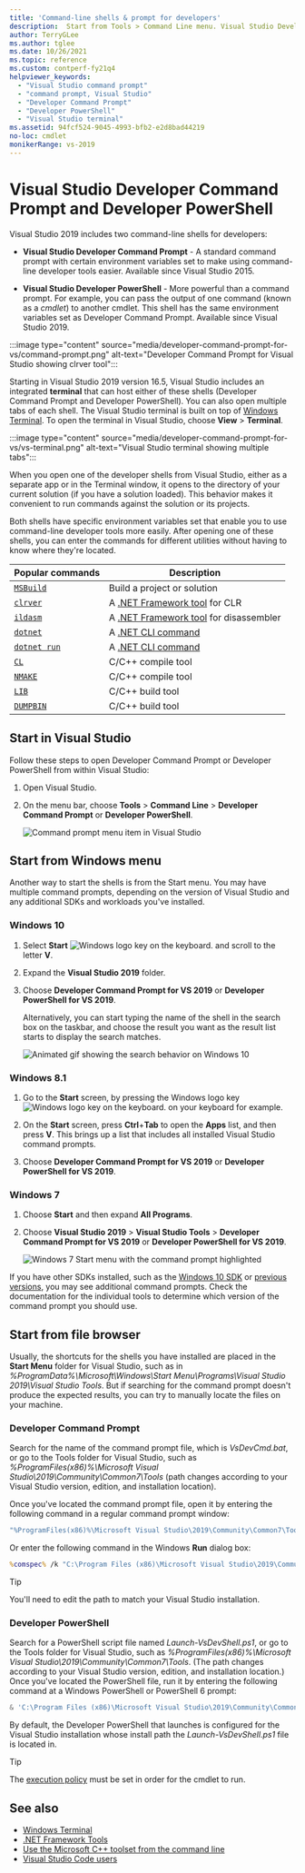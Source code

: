 ```yaml
---
title: 'Command-line shells & prompt for developers'
description:  Start from Tools > Command Line menu. Visual Studio Developer Command Prompt, Developer PowerShell, and terminal let you use .NET and C++ tools more easily.
author: TerryGLee
ms.author: tglee
ms.date: 10/26/2021
ms.topic: reference
ms.custom: contperf-fy21q4
helpviewer_keywords:
  - "Visual Studio command prompt"
  - "command prompt, Visual Studio"
  - "Developer Command Prompt"
  - "Developer PowerShell"
  - "Visual Studio terminal"
ms.assetid: 94fcf524-9045-4993-bfb2-e2d8bad44219
no-loc: cmdlet
monikerRange: vs-2019
---
```

# Visual Studio Developer Command Prompt and Developer PowerShell

Visual Studio 2019 includes two command-line shells for developers:

- **Visual Studio Developer Command Prompt** - A standard command prompt with certain environment variables set to make using command-line developer tools easier. Available since Visual Studio 2015.

- **Visual Studio Developer PowerShell** - More powerful than a command prompt. For example, you can pass the output of one command (known as a *cmdlet*) to another cmdlet. This shell has the same environment variables set as Developer Command Prompt. Available since Visual Studio 2019.

:::image type="content" source="media/developer-command-prompt-for-vs/command-prompt.png" alt-text="Developer Command Prompt for Visual Studio showing clrver tool":::

Starting in Visual Studio 2019 version 16.5, Visual Studio includes an integrated **terminal** that can host either of these shells (Developer Command Prompt and Developer PowerShell). You can also open multiple tabs of each shell. The Visual Studio terminal is built on top of [Windows Terminal](/windows/terminal/). To open the terminal in Visual Studio, choose **View** > **Terminal**.

:::image type="content" source="media/developer-command-prompt-for-vs/vs-terminal.png" alt-text="Visual Studio terminal showing multiple tabs":::

When you open one of the developer shells from Visual Studio, either as a separate app or in the Terminal window, it opens to the directory of your current solution (if you have a solution loaded). This behavior makes it convenient to run commands against the solution or its projects.

Both shells have specific environment variables set that enable you to use command-line developer tools more easily. After opening one of these shells, you can enter the commands for different utilities without having to know where they're located.

|Popular commands|Description|
|--|--|
|[`MSBuild`](../../msbuild/msbuild-command-line-reference.md)|Build a project or solution|
|[`clrver`](/dotnet/framework/tools/clrver-exe-clr-version-tool)| A [.NET Framework tool](/dotnet/framework/tools/index) for CLR|
|[`ildasm`](/dotnet/framework/tools/ildasm-exe-il-disassembler)|A [.NET Framework tool](/dotnet/framework/tools/index) for disassembler|
|[`dotnet`](/dotnet/core/tools/dotnet)|A [.NET CLI command](/dotnet/core/tools/index)|
|[`dotnet run`](/dotnet/core/tools/dotnet-run)|A [.NET CLI command](/dotnet/core/tools/index)|
|[`CL`](/cpp/build/reference/compiler-command-line-syntax)|C/C++ compile tool|
|[`NMAKE`](/cpp/build/reference/running-nmake)|C/C++ compile tool|
|[`LIB`](/cpp/build/reference/lib-reference)| C/C++ build tool|
|[`DUMPBIN`](/cpp/build/reference/dumpbin-reference)| C/C++ build tool|

## Start in Visual Studio

Follow these steps to open Developer Command Prompt or Developer PowerShell from within Visual Studio:

1. Open Visual Studio.

1. On the menu bar, choose **Tools** > **Command Line** > **Developer Command Prompt** or **Developer PowerShell**.

   ![Command prompt menu item in Visual Studio](./media/developer-command-prompt-for-vs/vs-menu.png)

## Start from Windows menu

Another way to start the shells is from the Start menu. You may have multiple command prompts, depending on the version of Visual Studio and any additional SDKs and workloads you've installed.

### Windows 10

1. Select **Start** ![Windows logo key on the keyboard.](./media/developer-command-prompt-for-vs/windows-logo-key-graphic.png) and scroll to the letter **V**.

1. Expand the **Visual Studio 2019** folder.

1. Choose **Developer Command Prompt for VS 2019** or **Developer PowerShell for VS 2019**.

   Alternatively, you can start typing the name of the shell in the search box on the taskbar, and choose the result you want as the result list starts to display the search matches.

   ![Animated gif showing the search behavior on Windows 10](./media/developer-command-prompt-for-vs/windows-10-search.gif)

### Windows 8.1

1. Go to the **Start** screen, by pressing the Windows logo key ![Windows logo key on the keyboard.](./media/developer-command-prompt-for-vs/windows-logo-key-graphic.png) on your keyboard for example.

1. On the **Start** screen, press **Ctrl**+**Tab** to open the **Apps** list, and then press **V**. This brings up a list that includes all installed Visual Studio command prompts.

1. Choose **Developer Command Prompt for VS 2019** or **Developer PowerShell for VS 2019**.

### Windows 7

1. Choose **Start** and then expand **All Programs**.

1. Choose **Visual Studio 2019** > **Visual Studio Tools** > **Developer Command Prompt for VS 2019** or **Developer PowerShell for VS 2019**.

   ![Windows 7 Start menu with the command prompt highlighted](./media/developer-command-prompt-for-vs/windows-7-menu.png)

If you have other SDKs installed, such as the [Windows 10 SDK](https://developer.microsoft.com/windows/downloads/windows-10-sdk) or [previous versions](https://developer.microsoft.com/windows/downloads/sdk-archive), you may see additional command prompts. Check the documentation for the individual tools to determine which version of the command prompt you should use.

## Start from file browser

Usually, the shortcuts for the shells you have installed are placed in the **Start Menu** folder for Visual Studio, such as in *%ProgramData%\Microsoft\Windows\Start Menu\Programs\Visual Studio 2019\Visual Studio Tools*. But if searching for the command prompt doesn't produce the expected results, you can try to manually locate the files on your machine.

### Developer Command Prompt

Search for the name of the command prompt file, which is *VsDevCmd.bat*, or go to the Tools folder for Visual Studio, such as *%ProgramFiles(x86)%\Microsoft Visual Studio\2019\Community\Common7\Tools* (path changes according to your Visual Studio version, edition, and installation location).

Once you've located the command prompt file, open it by entering the following command in a regular command prompt window:

```cmd
"%ProgramFiles(x86)%\Microsoft Visual Studio\2019\Community\Common7\Tools\VsDevCmd.bat"
```

Or enter the following command in the Windows **Run** dialog box:

```cmd
%comspec% /k "C:\Program Files (x86)\Microsoft Visual Studio\2019\Community\Common7\Tools\VsDevCmd.bat"
```

> [!TIP]
> You'll need to edit the path to match your Visual Studio installation.

### Developer PowerShell

Search for a PowerShell script file named *Launch-VsDevShell.ps1*, or go to the Tools folder for Visual Studio, such as *%ProgramFiles(x86)%\Microsoft Visual Studio\2019\Community\Common7\Tools*. (The path changes according to your Visual Studio version, edition, and installation location.) Once you've located the PowerShell file, run it by entering the following command at a Windows PowerShell or PowerShell 6 prompt:

```powershell
& 'C:\Program Files (x86)\Microsoft Visual Studio\2019\Community\Common7\Tools\Launch-VsDevShell.ps1'
```

By default, the Developer PowerShell that launches is configured for the Visual Studio installation whose install path the *Launch-VsDevShell.ps1* file is located in.

> [!TIP]
> The [execution policy](/powershell/module/microsoft.powershell.core/about/about_execution_policies) must be set in order for the cmdlet to run.

## See also

- [Windows Terminal](/windows/terminal/)
- [.NET Framework Tools](/dotnet/framework/tools/index)
- [Use the Microsoft C++ toolset from the command line](/cpp/build/building-on-the-command-line)
- [Visual Studio Code users](https://code.visualstudio.com/docs/cpp/config-msvc#:~:text=To%20open%20the%20Developer%20Command,item%20to%20open%20the%20prompt.)
